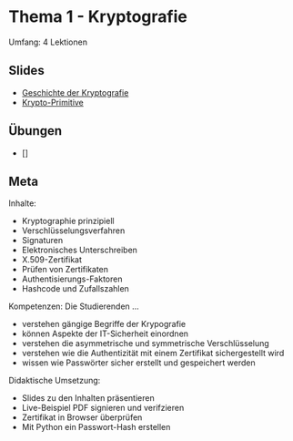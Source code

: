 # Thema 1 - Kryptografie

Umfang: 4 Lektionen

## Slides

* [Geschichte der Kryptografie](slides1)
* [Krypto-Primitive](slides2.md)

## Übungen

* []

## Meta

Inhalte:
* Kryptographie prinzipiell
* Verschlüsselungsverfahren
* Signaturen
* Elektronisches Unterschreiben
* X.509-Zertifikat
* Prüfen von Zertifikaten
* Authentisierungs-Faktoren
* Hashcode und Zufallszahlen

Kompetenzen: Die Studierenden ...
* verstehen gängige Begriffe der Krypografie
* können Aspekte der IT-Sicherheit einordnen
* verstehen die asymmetrische und symmetrische Verschlüsselung
* verstehen wie die Authentizität mit einem Zertifikat sichergestellt wird
* wissen wie Passwörter sicher erstellt und gespeichert werden

Didaktische Umsetzung:
* Slides zu den Inhalten präsentieren
* Live-Beispiel PDF signieren und verifzieren
* Zertifikat in Browser überprüfen
* Mit Python ein Passwort-Hash erstellen
